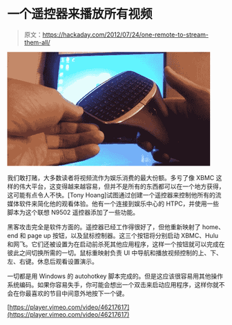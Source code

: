 # 一个遥控器来播放所有视频

> 原文：<https://hackaday.com/2012/07/24/one-remote-to-stream-them-all/>

![](img/940982adbb73af549dfa54a8c8de03c9.png "one-remote-to-stream-them-all")

我们敢打赌，大多数读者将视频流作为娱乐消费的最大份额。多亏了像 XBMC 这样的伟大平台，这变得越来越容易，但并不是所有的东西都可以在一个地方获得，这可能有点令人不快。[Tony Hoang]试图通过创建一个遥控器来控制他所有的流媒体软件来简化他的观看体验。他有一个连接到娱乐中心的 HTPC，并使用一些脚本为这个联想 N9502 遥控器添加了一些功能。

黑客攻击完全是软件方面的。遥控器已经工作得很好了，但他重新映射了 home、end 和 page up 按钮，以及鼠标控制器。这三个按钮将分别启动 XBMC、Hulu 和网飞。它们还被设置为在启动前杀死其他应用程序，这样一个按钮就可以完成在彼此之间切换所需的一切。鼠标重映射负责 UI 中导航和播放视频控制的上、下、左、右键。休息后观看设置演示。

一切都是用 Windows 的 autohotkey 脚本完成的。但是这应该很容易用其他操作系统编码。如果你容易失手，你可能会想出一个双击来启动应用程序，这样你就不会在你最喜欢的节目中间意外地按下一个键。

[https://player.vimeo.com/video/46217617](https://player.vimeo.com/video/46217617)